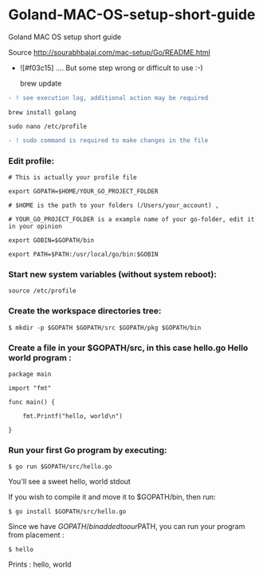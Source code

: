 # Goland-MAC-OS-setup-short-guide
Goland MAC OS setup short guide

Source http://sourabhbajaj.com/mac-setup/Go/README.html 

- ![#f03c15] ….  But some step wrong or difficult to use :-) 

    brew update
```diff
- ! see execution log, additional action may be required 
```
    brew install golang

    sudo nano /etc/profile

```diff
- ! sudo command is required to make changes in the file
```


### Edit profile:

    # This is actually your profile file

    export GOPATH=$HOME/YOUR_GO_PROJECT_FOLDER

    # $HOME is the path to your folders (/Users/your_account) ,

    # YOUR_GO_PROJECT_FOLDER is a example name of your go-folder, edit it in your opinion

    export GOBIN=$GOPATH/bin

    export PATH=$PATH:/usr/local/go/bin:$GOBIN



### Start new system variables (without system reboot):

    source /etc/profile



### Create the workspace directories tree:

    $ mkdir -p $GOPATH $GOPATH/src $GOPATH/pkg $GOPATH/bin

### Create a file in your $GOPATH/src, in this case hello.go Hello world program :

    package main

    import "fmt"

    func main() {

        fmt.Printf("hello, world\n")
    
    }

### Run your first Go program by executing:

    $ go run $GOPATH/src/hello.go

You'll see a sweet hello, world stdout

If you wish to compile it and move it to $GOPATH/bin, then run:

    $ go install $GOPATH/src/hello.go
 
Since we have $GOPATH/bin added to our $PATH, you can run your program from placement :

    $ hello

Prints : hello, world
